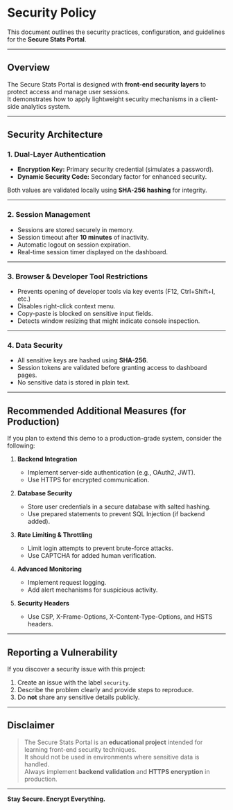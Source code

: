 # Security Policy

This document outlines the security practices, configuration, and guidelines for the **Secure Stats Portal**.

---

## Overview

The Secure Stats Portal is designed with **front-end security layers** to protect access and manage user sessions.  
It demonstrates how to apply lightweight security mechanisms in a client-side analytics system.

---

## Security Architecture

### 1. Dual-Layer Authentication
- **Encryption Key:** Primary security credential (simulates a password).
- **Dynamic Security Code:** Secondary factor for enhanced security.

Both values are validated locally using **SHA-256 hashing** for integrity.

---

### 2. Session Management
- Sessions are stored securely in memory.
- Session timeout after **10 minutes** of inactivity.
- Automatic logout on session expiration.
- Real-time session timer displayed on the dashboard.

---

### 3. Browser & Developer Tool Restrictions
- Prevents opening of developer tools via key events (F12, Ctrl+Shift+I, etc.)
- Disables right-click context menu.
- Copy-paste is blocked on sensitive input fields.
- Detects window resizing that might indicate console inspection.

---

### 4. Data Security
- All sensitive keys are hashed using **SHA-256**.
- Session tokens are validated before granting access to dashboard pages.
- No sensitive data is stored in plain text.

---

## Recommended Additional Measures (for Production)

If you plan to extend this demo to a production-grade system, consider the following:

1. **Backend Integration**
   - Implement server-side authentication (e.g., OAuth2, JWT).
   - Use HTTPS for encrypted communication.

2. **Database Security**
   - Store user credentials in a secure database with salted hashing.
   - Use prepared statements to prevent SQL Injection (if backend added).

3. **Rate Limiting & Throttling**
   - Limit login attempts to prevent brute-force attacks.
   - Use CAPTCHA for added human verification.

4. **Advanced Monitoring**
   - Implement request logging.
   - Add alert mechanisms for suspicious activity.

5. **Security Headers**
   - Use CSP, X-Frame-Options, X-Content-Type-Options, and HSTS headers.

---

## Reporting a Vulnerability

If you discover a security issue with this project:

1. Create an issue with the label `security`.
2. Describe the problem clearly and provide steps to reproduce.
3. Do **not** share any sensitive details publicly.

---

## Disclaimer

> The Secure Stats Portal is an **educational project** intended for learning front-end security techniques.  
> It should not be used in environments where sensitive data is handled.  
> Always implement **backend validation** and **HTTPS encryption** in production.

---

**Stay Secure. Encrypt Everything.**
